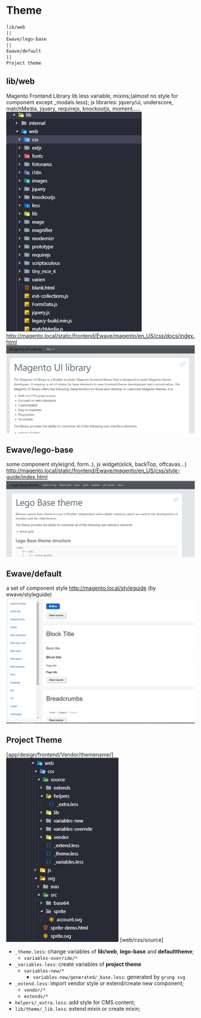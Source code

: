 # Theme
```
lib/web
||
Ewave/lego-base
||
Ewave/default
||
Project theme
```
## lib/web
Magento Frontend Library
lib less variable, mixins;(almost no style for component except _modals.less);
js libraries: jquery/ui, underscore, matchMedia, jquery, requirejs, knockoutjs, moment.....
![](../media/img/theme1.png)
http://magento.local/static/frontend/Ewave/magento/en_US/css/docs/index.html
![](../media/img/theme2.png)



## Ewave/lego-base
some component style(grid, form..), js widget(slick, backTop, offcavas...)
http://magento.local/static/frontend/Ewave/magento/en_US/css/style-guide/index.html
![](../media/img/theme3.png)

## Ewave/default
a set of component style
http://magento.local/styleguide (by ewave/styleguide)
![](../media/img/theme4.png)

## Project Theme
[app/design/frontend/Vendor/themename/]
![](../media/img/theme5.png)
[web/css/source]
- `_theme.less`: change variables of **lib/web**, **lego-base** and **defaulttheme**;
    - `variables-override/*`
- `_variables.less`: create variables of **project theme**
    - `variables-new/*`
        - `variables-new/generated/_base.less`: generated by `grung svg`
- `_extend.less`: import vendor style or extend/create new component;
    - `vendor/*`
    - `extends/*`
- `helpers/_extra.less`: add style for CMS content;
- `lib/theme/_lib.less`: extend mixin or create mixin;